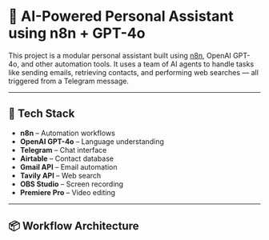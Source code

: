 # 🧠 AI-Powered Personal Assistant using n8n + GPT-4o

This project is a modular personal assistant built using [n8n](https://n8n.io), OpenAI GPT-4o, and other automation tools. It uses a team of AI agents to handle tasks like sending emails, retrieving contacts, and performing web searches — all triggered from a Telegram message.

---

## 🔧 Tech Stack

- **n8n** – Automation workflows
- **OpenAI GPT-4o** – Language understanding
- **Telegram** – Chat interface
- **Airtable** – Contact database
- **Gmail API** – Email automation
- **Tavily API** – Web search
- **OBS Studio** – Screen recording
- **Premiere Pro** – Video editing

---

## 📦 Workflow Architecture

